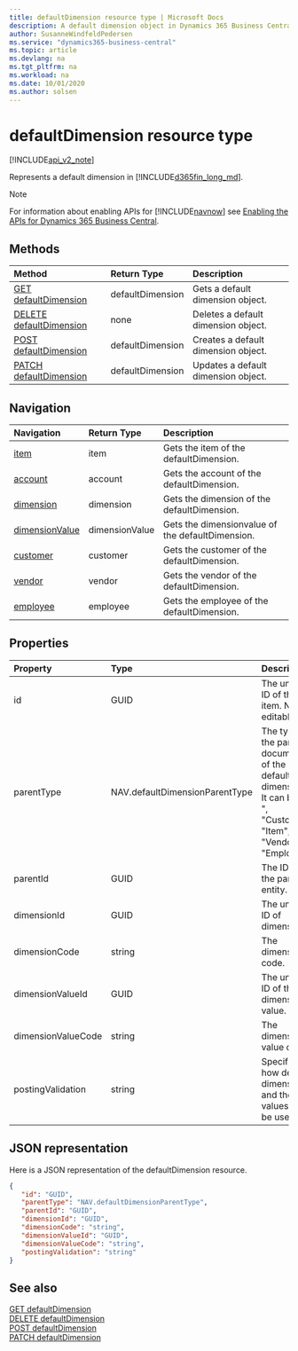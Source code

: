 ```yaml
---
title: defaultDimension resource type | Microsoft Docs
description: A default dimension object in Dynamics 365 Business Central.
author: SusanneWindfeldPedersen
ms.service: "dynamics365-business-central"
ms.topic: article
ms.devlang: na
ms.tgt_pltfrm: na
ms.workload: na
ms.date: 10/01/2020
ms.author: solsen
---
```


# defaultDimension resource type

[!INCLUDE[api_v2_note](../../includes/api_v2_note.md)]

Represents a default dimension in [!INCLUDE[d365fin_long_md](../../includes/d365fin_long_md.md)].

> [!NOTE]  
> For information about enabling APIs for [!INCLUDE[navnow](../../includes/navnow_md.md)] see [Enabling the APIs for Dynamics 365 Business Central](../enabling-apis-for-dynamics-nav.md).

## Methods
| Method | Return Type|Description |
|:--------------------|:-----------|:-------------------------|
|[GET defaultDimension](../api/dynamics_defaultDimension_Get.md)|defaultDimension|Gets a default dimension object.|
|[DELETE defaultDimension](../api/dynamics_defaultDimension_Delete.md)|none|Deletes a default dimension object.|
|[POST defaultDimension](../api/dynamics_defaultDimension_Create.md)|defaultDimension|Creates a default dimension object.|
|[PATCH defaultDimension](../api/dynamics_defaultDimension_Update.md)|defaultDimension|Updates a default dimension object.|

## Navigation

| Navigation |Return Type| Description |    
|:----------|:----------|:-----------------|
|[item](dynamics_item.md)|item |Gets the item of the defaultDimension.|
|[account](dynamics_account.md)|account |Gets the account of the defaultDimension.|
|[dimension](dynamics_dimension.md)|dimension |Gets the dimension of the defaultDimension.|
|[dimensionValue](dynamics_dimensionvalue.md)|dimensionValue |Gets the dimensionvalue of the defaultDimension.|
|[customer](dynamics_customer.md)|customer |Gets the customer of the defaultDimension.|
|[vendor](dynamics_vendor.md)|vendor |Gets the vendor of the defaultDimension.|
|[employee](dynamics_employee.md)|employee |Gets the employee of the defaultDimension.|


## Properties

| Property           | Type   |Description     |
|:-------------------|:-------|:---------------|
|id|GUID|The unique ID of the item. Non-editable.|
|parentType|NAV.defaultDimensionParentType|The type of the parent document of the default dimension. It can be " ", "Customer", "Item", "Vendor" or "Employee".|
|parentId|GUID|The ID of the parent entity. |
|dimensionId|GUID|The unique ID of dimension.|
|dimensionCode|string|The dimension code.|
|dimensionValueId|GUID|The unique ID of the dimension value.|
|dimensionValueCode|string|The dimension value code.  |
|postingValidation|string|Specifies how default dimensions and their values must be used.|


## JSON representation

Here is a JSON representation of the defaultDimension resource.


```json
{
   "id": "GUID",
   "parentType": "NAV.defaultDimensionParentType",
   "parentId": "GUID",
   "dimensionId": "GUID",
   "dimensionCode": "string",
   "dimensionValueId": "GUID",
   "dimensionValueCode": "string",
   "postingValidation": "string"
}
```
## See also

[GET defaultDimension](../api/dynamics_defaultDimension_Get.md)   
[DELETE defaultDimension](../api/dynamics_defaultDimension_Delete.md)   
[POST defaultDimension](../api/dynamics_defaultDimension_Create.md)   
[PATCH defaultDimension](../api/dynamics_defaultDimension_Update.md)   

